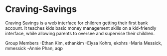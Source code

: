 # Craving-Savings

Craving Savings is a web interface for children getting their first bank account. It teaches kids basic money management skills on a kid-friendly interface, while allowing parents to oversee and supervise their children.

Group Members
-Ethan Kim, ethankim
-Elysa Kohrs, ekohrs
-Maria Messick, mmessick
-Annie Phan, aqp
